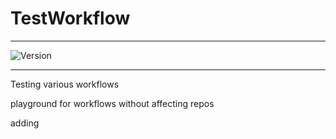 # TestWorkflow

---

![Version](https://img.shields.io/badge/Version-2.0.31-brightgreen)

---

Testing various workflows

playground for workflows without affecting repos

adding

